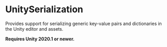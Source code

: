 # UnitySerialization

Provides support for serializing generic key-value pairs and dictionaries in the Unity editor and assets.

**Requires Unity 2020.1 or newer.**
